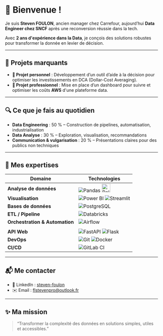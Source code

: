 # 👋 Bienvenue !

Je suis **Steven FOULON**, ancien manager chez Carrefour, aujourd’hui **Data Engineer chez SNCF** après une reconversion réussie dans la tech.

Avec **2 ans d'expérience dans la Data**, je conçois des solutions robustes pour transformer la donnée en levier de décision.

---

## 🚀 Projets marquants

* **🧠 Projet personnel** : Développement d’un outil d’aide à la décision pour optimiser les investissements en DCA (Dollar-Cost Averaging).
* **💼 Projet professionnel** : Mise en place d’un dashboard pour suivre et optimiser les coûts **AWS** d'une plateforme data.

---

## 🔍 Ce que je fais au quotidien

* **Data Engineering** : 50 % – Construction de pipelines, automatisation, industrialisation
* **Data Analyse** : 30 % – Exploration, visualisation, recommandations
* **Communication & vulgarisation** : 20 % – Présentations claires pour des publics non techniques

---

## 🧰 Mes expertises

| Domaine                        | Technologies                                                                                                                                                                                                                            |
| ------------------------------ | --------------------------------------------------------------------------------------------------------------------------------------------------------------------------------------------------------------------------------------- |
| **Analyse de données**         | ![Pandas](https://img.shields.io/badge/Pandas-150458.svg?style=for-the-badge\&logo=pandas\&logoColor=white) <img src="https://raw.githubusercontent.com/TON_PSEUDO/TON_REPO/main/polars_logo.png" alt="Polars" height="28"/>            |
| **Visualisation**              | ![Power BI](https://img.shields.io/badge/Power%20BI-F2C811.svg?style=for-the-badge\&logo=powerbi\&logoColor=black) ![Streamlit](https://img.shields.io/badge/Streamlit-FF4B4B.svg?style=for-the-badge\&logo=streamlit\&logoColor=white) |
| **Bases de données**           | ![PostgreSQL](https://img.shields.io/badge/PostgreSQL-336791.svg?style=for-the-badge\&logo=postgresql\&logoColor=white)                                                                                                                 |
| **ETL / Pipeline**             | ![Databricks](https://img.shields.io/badge/Databricks-EF3E42.svg?style=for-the-badge\&logo=databricks\&logoColor=white)                                                                                                                 |
| **Orchestration & Automation** | ![Airflow](https://img.shields.io/badge/Airflow-Orchestration-6A0DAD?style=for-the-badge&logo=apache-airflow&logoColor=white)
                                                                                                                   |
| **API Web**                    | ![FastAPI](https://img.shields.io/badge/FastAPI-05998B.svg?style=for-the-badge\&logo=fastapi\&logoColor=white) ![Flask](https://img.shields.io/badge/Flask_API-000000.svg?style=for-the-badge\&logo=flask\&logoColor=white)             |
| **DevOps**                     | ![Git](https://img.shields.io/badge/Git-F05032.svg?style=for-the-badge\&logo=git\&logoColor=white) ![Docker](https://img.shields.io/badge/Docker-2496ED.svg?style=for-the-badge\&logo=docker\&logoColor=white)                          |
| **CI/CD**                      | ![GitLab CI](https://img.shields.io/badge/GitLab_CI-FC6D26.svg?style=for-the-badge\&logo=gitlab\&logoColor=white)                                                                                                                       |

---

## 📬 Me contacter

* 💼 LinkedIn : [steven-foulon](https://www.linkedin.com/in/steven-foulon-69332514378921788486211/)
* ✉️ Email : [flstevenpro@outlook.fr](mailto:flstevenpro@outlook.fr)

---

## ✨ Ma mission

> “Transformer la complexité des données en solutions simples, utiles et accessibles.”
